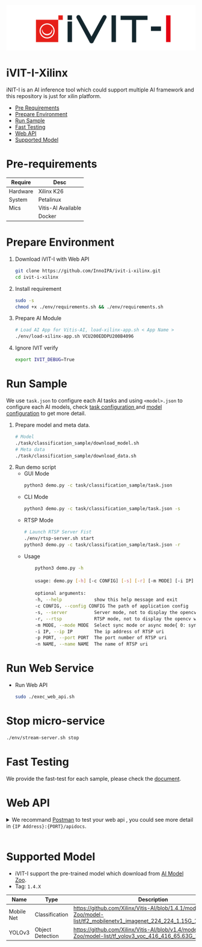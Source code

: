 ![LOGO](docs/images/iVIT-I-Logo-B.png)

# iVIT-I-Xilinx
iNIT-I is an AI inference tool which could support multiple AI framework and this repository is just for xilin platform.
* [Pre Requirements](#pre-requirements)
* [Prepare Environment](#prepare-environment)
* [Run Sample](#run-sample)
* [Fast Testing](#fast-testing)
* [Web API](#web-api)
* [Supported Model](#supported-model)

# Pre-requirements
|   Require     | Desc   
|   ---         | --- 
|   Hardware    | Xilinx K26
|   System      | Petalinux 
|   Mics        | Vitis-AI Available 
|               | Docker

# Prepare Environment
1. Download iVIT-I with Web API
    ```bash
    git clone https://github.com/InnoIPA/ivit-i-xilinx.git
    cd ivit-i-xilinx
    ```
2. Install requirement
    ```bash
    sudo -s
    chmod +x ./env/requirements.sh && ./env/requirements.sh
    ```
3. Prepare AI Module
    ```bash
    # Load AI App for Vitis-AI, load-xilinx-app.sh < App Name >
    ./env/load-xilinx-app.sh VCU200EDDPU200B4096
    ```
4. Ignore IVIT verify
    ```bash
    export IVIT_DEBUG=True
    ```

# Run Sample
We use `task.json` to configure each AI tasks and using `<model>.json` to configure each AI models, check [ task configuration ](./docs/task_configuration.md) and [model configuration](./docs/model_configuration.md) to get more detail.

1. Prepare model and meta data.
    ```bash
    # Model
    ./task/classification_sample/download_model.sh
    # Meta data
    ./task/classification_sample/download_data.sh
    ```
2. Run demo script
    * GUI Mode
        ```bash
        python3 demo.py -c task/classification_sample/task.json
        ```
    * CLI Mode
        ```bash
        python3 demo.py -c task/classification_sample/task.json -s
        ```
    * RTSP Mode
        ```bash
        # Launch RTSP Server Fist
        ./env/rtsp-server.sh start
        python3 demo.py -c task/classification_sample/task.json -r
        ```
    * Usage
        ``` bash
            python3 demo.py -h

            usage: demo.py [-h] [-c CONFIG] [-s] [-r] [-m MODE] [-i IP] [-p PORT] [-n NAME]

            optional arguments:
            -h, --help            show this help message and exit
            -c CONFIG, --config CONFIG The path of application config
            -s, --server          Server mode, not to display the opencv windows
            -r, --rtsp            RTSP mode, not to display the opencv windows
            -m MODE, --mode MODE  Select sync mode or async mode{ 0: sync, 1: async }
            -i IP, --ip IP        The ip address of RTSP uri
            -p PORT, --port PORT  The port number of RTSP uri
            -n NAME, --name NAME  The name of RTSP uri
        ```

# Run Web Service
* Run Web API
    ```bash
    sudo ./exec_web_api.sh
    ```

# Stop micro-service
```bash
./env/stream-server.sh stop
```

# Fast Testing
We provide the fast-test for each sample, please check the [document](./test/README.md).

# Web API
<details>
    <summary>
        We recommand <a href="https://www.postman.com/">Postman</a> to test your web api , you could see more detail in <code>{IP Address}:{PORT}/apidocs</code>.
    </summary>
    <img src="docs/images/apidocs.png" width=80%>
</details>
<br>

# Supported Model
* iVIT-I support the pre-trained model which download from [AI Model Zoo](https://github.com/Xilinx/Vitis-AI/tree/v1.4.1/models/AI-Model-Zoo/model-list).
* Tag: `1.4.X`

|   Name        |   Type    |   Description 
|   ---         |   ---     |   ---
|   Mobile Net  |   Classification  |   https://github.com/Xilinx/Vitis-AI/blob/1.4.1/models/AI-Model-Zoo/model-list/tf2_mobilenetv1_imagenet_224_224_1.15G_1.4/model.yaml
|   YOLOv3      |   Object Detection    |   https://github.com/Xilinx/Vitis-AI/blob/v1.4/models/AI-Model-Zoo/model-list/tf_yolov3_voc_416_416_65.63G_1.4/
